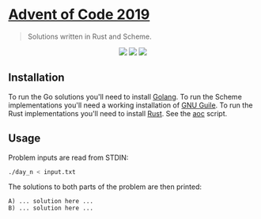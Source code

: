 # [Advent of Code 2019](https://adventofcode.com/2019)
> Solutions written in Rust and Scheme.

<p align="center">
    <a href="./rust"><img src="https://img.shields.io/badge/Rust-3%2F25-red"></a>
    <a href="./scheme"><img src="https://img.shields.io/badge/Scheme-3%2F25-red"></a>
    <a href="./go"><img src="https://img.shields.io/badge/Go-2%2F25-red"></a>
</p>

## Installation

To run the Go solutions you'll need to install [Golang](https://golang.org/). To run the Scheme implementations you'll need a working installation of [GNU Guile](https://www.gnu.org/software/guile/download/). To run the Rust implementations you'll need to install [Rust](https://www.rust-lang.org/tools/install). See the [aoc](../aoc) script.

## Usage

Problem inputs are read from STDIN:

```sh
./day_n < input.txt
```

The solutions to both parts of the problem are then printed:

```
A) ... solution here ...
B) ... solution here ...
```
